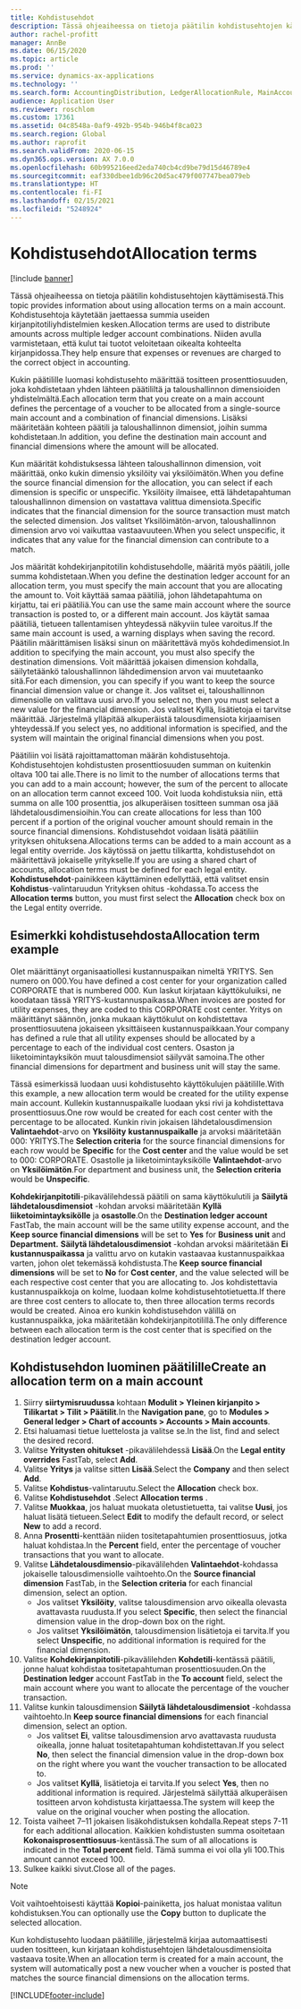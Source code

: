 ```yaml
---
title: Kohdistusehdot
description: Tässä ohjeaiheessa on tietoja päätilin kohdistusehtojen käyttämisestä.
author: rachel-profitt
manager: AnnBe
ms.date: 06/15/2020
ms.topic: article
ms.prod: ''
ms.service: dynamics-ax-applications
ms.technology: ''
ms.search.form: AccountingDistribution, LedgerAllocationRule, MainAccount, AllocationTerms
audience: Application User
ms.reviewer: roschlom
ms.custom: 17361
ms.assetid: 04c8548a-0af9-492b-954b-946b4f8ca023
ms.search.region: Global
ms.author: raprofit
ms.search.validFrom: 2020-06-15
ms.dyn365.ops.version: AX 7.0.0
ms.openlocfilehash: 60b995216eed2eda740cb4cd9be79d15d46789e4
ms.sourcegitcommit: eaf330dbee1db96c20d5ac479f007747bea079eb
ms.translationtype: HT
ms.contentlocale: fi-FI
ms.lasthandoff: 02/15/2021
ms.locfileid: "5248924"
---
```

# <a name="allocation-terms"></a><span data-ttu-id="7b2f2-103">Kohdistusehdot</span><span class="sxs-lookup"><span data-stu-id="7b2f2-103">Allocation terms</span></span>

[!include [banner](../includes/banner.md)]

<span data-ttu-id="7b2f2-104">Tässä ohjeaiheessa on tietoja päätilin kohdistusehtojen käyttämisestä.</span><span class="sxs-lookup"><span data-stu-id="7b2f2-104">This topic provides information about using allocation terms on a main account.</span></span> <span data-ttu-id="7b2f2-105">Kohdistusehtoja käytetään jaettaessa summia useiden kirjanpitotiliyhdistelmien kesken.</span><span class="sxs-lookup"><span data-stu-id="7b2f2-105">Allocation terms are used to distribute amounts across multiple ledger account combinations.</span></span> <span data-ttu-id="7b2f2-106">Niiden avulla varmistetaan, että kulut tai tuotot veloitetaan oikealta kohteelta kirjanpidossa.</span><span class="sxs-lookup"><span data-stu-id="7b2f2-106">They help ensure that expenses or revenues are charged to the correct object in accounting.</span></span>

<span data-ttu-id="7b2f2-107">Kukin päätilille luomasi kohdistusehto määrittää tositteen prosenttiosuuden, joka kohdistetaan yhden lähteen päätililtä ja taloushallinnon dimensioiden yhdistelmältä.</span><span class="sxs-lookup"><span data-stu-id="7b2f2-107">Each allocation term that you create on a main account defines the percentage of a voucher to be allocated from a single-source main account and a combination of financial dimensions.</span></span> <span data-ttu-id="7b2f2-108">Lisäksi määritetään kohteen päätili ja taloushallinnon dimensiot, joihin summa kohdistetaan.</span><span class="sxs-lookup"><span data-stu-id="7b2f2-108">In addition, you define the destination main account and financial dimensions where the amount will be allocated.</span></span> 

<span data-ttu-id="7b2f2-109">Kun määrität kohdistuksessa lähteen taloushallinnon dimension, voit määrittää, onko kukin dimensio yksilöity vai yksilöimätön.</span><span class="sxs-lookup"><span data-stu-id="7b2f2-109">When you define the source financial dimension for the allocation, you can select if each dimension is specific or unspecific.</span></span> <span data-ttu-id="7b2f2-110">Yksilöity ilmaisee, että lähdetapahtuman taloushallinnon dimension on vastattava valittua dimensiota.</span><span class="sxs-lookup"><span data-stu-id="7b2f2-110">Specific indicates that the financial dimension for the source transaction must match the selected dimension.</span></span> <span data-ttu-id="7b2f2-111">Jos valitset Yksilöimätön-arvon, taloushallinnon dimension arvo voi vaikuttaa vastaavuuteen.</span><span class="sxs-lookup"><span data-stu-id="7b2f2-111">When you select unspecific, it indicates that any value for the financial dimension can contribute to a match.</span></span>

<span data-ttu-id="7b2f2-112">Jos määrität kohdekirjanpitotilin kohdistusehdolle, määritä myös päätili, jolle summa kohdistetaan.</span><span class="sxs-lookup"><span data-stu-id="7b2f2-112">When you define the destination ledger account for an allocation term, you must specify the main account that you are allocating the amount to.</span></span> <span data-ttu-id="7b2f2-113">Voit käyttää samaa päätiliä, johon lähdetapahtuma on kirjattu, tai eri päätiliä.</span><span class="sxs-lookup"><span data-stu-id="7b2f2-113">You can use the same main account where the source transaction is posted to, or a different main account.</span></span> <span data-ttu-id="7b2f2-114">Jos käytät samaa päätiliä, tietueen tallentamisen yhteydessä näkyviin tulee varoitus.</span><span class="sxs-lookup"><span data-stu-id="7b2f2-114">If the same main account is used, a warning displays when saving the record.</span></span> <span data-ttu-id="7b2f2-115">Päätilin määrittämisen lisäksi sinun on määritettävä myös kohdedimensiot.</span><span class="sxs-lookup"><span data-stu-id="7b2f2-115">In addition to specifying the main account, you must also specify the destination dimensions.</span></span> <span data-ttu-id="7b2f2-116">Voit määrittää jokaisen dimension kohdalla, säilytetäänkö taloushallinnon lähdedimension arvon vai muutetaanko sitä.</span><span class="sxs-lookup"><span data-stu-id="7b2f2-116">For each dimension, you can specify if you want to keep the source financial dimension value or change it.</span></span> <span data-ttu-id="7b2f2-117">Jos valitset ei, taloushallinnon dimensiolle on valittava uusi arvo.</span><span class="sxs-lookup"><span data-stu-id="7b2f2-117">If you select no, then you must select a new value for the financial dimension.</span></span> <span data-ttu-id="7b2f2-118">Jos valitset Kyllä, lisätietoja ei tarvitse määrittää. Järjestelmä ylläpitää alkuperäistä talousdimensiota kirjaamisen yhteydessä.</span><span class="sxs-lookup"><span data-stu-id="7b2f2-118">If you select yes, no additional information is specified, and the system will maintain the original financial dimensions when you post.</span></span>

<span data-ttu-id="7b2f2-119">Päätiliin voi lisätä rajoittamattoman määrän kohdistusehtoja. Kohdistusehtojen kohdistusten prosenttiosuuden summan on kuitenkin oltava 100 tai alle.</span><span class="sxs-lookup"><span data-stu-id="7b2f2-119">There is no limit to the number of allocations terms that you can add to a main account; however, the sum of the percent to allocate on an allocation term cannot exceed 100.</span></span> <span data-ttu-id="7b2f2-120">Voit luoda kohdistuksia niin, että summa on alle 100 prosenttia, jos alkuperäisen tositteen summan osa jää lähdetalousdimensioihin.</span><span class="sxs-lookup"><span data-stu-id="7b2f2-120">You can create allocations for less than 100 percent if a portion of the original voucher amount should remain in the source financial dimensions.</span></span> <span data-ttu-id="7b2f2-121">Kohdistusehdot voidaan lisätä päätiliin yrityksen ohituksena.</span><span class="sxs-lookup"><span data-stu-id="7b2f2-121">Allocations terms can be added to a main account as a legal entity override.</span></span> <span data-ttu-id="7b2f2-122">Jos käytössä on jaettu tilikartta, kohdistusehdot on määritettävä jokaiselle yritykselle.</span><span class="sxs-lookup"><span data-stu-id="7b2f2-122">If you are using a shared chart of accounts, allocation terms must be defined for each legal entity.</span></span> <span data-ttu-id="7b2f2-123">**Kohdistusehdot**-painikkeen käyttäminen edellyttää, että valitset ensin **Kohdistus**-valintaruudun Yrityksen ohitus -kohdassa.</span><span class="sxs-lookup"><span data-stu-id="7b2f2-123">To access the **Allocation terms** button, you must first select the **Allocation** check box on the Legal entity override.</span></span>

## <a name="allocation-term-example"></a><span data-ttu-id="7b2f2-124">Esimerkki kohdistusehdosta</span><span class="sxs-lookup"><span data-stu-id="7b2f2-124">Allocation term example</span></span>
<span data-ttu-id="7b2f2-125">Olet määrittänyt organisaatiollesi kustannuspaikan nimeltä YRITYS. Sen numero on 000.</span><span class="sxs-lookup"><span data-stu-id="7b2f2-125">You have defined a cost center for your organization called CORPORATE that is numbered 000.</span></span> <span data-ttu-id="7b2f2-126">Kun laskut kirjataan käyttökuluiksi, ne koodataan tässä YRITYS-kustannuspaikassa.</span><span class="sxs-lookup"><span data-stu-id="7b2f2-126">When invoices are posted for utility expenses, they are coded to this CORPORATE cost center.</span></span> <span data-ttu-id="7b2f2-127">Yritys on määrittänyt säännön, jonka mukaan käyttökulut on kohdistettava prosenttiosuutena jokaiseen yksittäiseen kustannuspaikkaan.</span><span class="sxs-lookup"><span data-stu-id="7b2f2-127">Your company has defined a rule that all utility expenses should be allocated by a percentage to each of the individual cost centers.</span></span> <span data-ttu-id="7b2f2-128">Osaston ja liiketoimintayksikön muut talousdimensiot säilyvät samoina.</span><span class="sxs-lookup"><span data-stu-id="7b2f2-128">The other financial dimensions for department and business unit will stay the same.</span></span>

<span data-ttu-id="7b2f2-129">Tässä esimerkissä luodaan uusi kohdistusehto käyttökulujen päätilille.</span><span class="sxs-lookup"><span data-stu-id="7b2f2-129">With this example, a new allocation term would be created for the utility expense main account.</span></span> <span data-ttu-id="7b2f2-130">Kullekin kustannuspaikalle luodaan yksi rivi ja kohdistettava prosenttiosuus.</span><span class="sxs-lookup"><span data-stu-id="7b2f2-130">One row would be created for each cost center with the percentage to be allocated.</span></span> <span data-ttu-id="7b2f2-131">Kunkin rivin jokaisen lähdetalousdimension **Valintaehdot**-arvo on **Yksilöity** **kustannuspaikalle** ja arvoksi määritetään 000: YRITYS.</span><span class="sxs-lookup"><span data-stu-id="7b2f2-131">The **Selection criteria** for the source financial dimensions for each row would be **Specific** for the **Cost center** and the value would be set to 000: CORPORATE.</span></span> <span data-ttu-id="7b2f2-132">Osastolle ja liiketoimintayksikölle **Valintaehdot**-arvo on **Yksilöimätön**.</span><span class="sxs-lookup"><span data-stu-id="7b2f2-132">For department and business unit, the **Selection criteria** would be **Unspecific**.</span></span>

<span data-ttu-id="7b2f2-133">**Kohdekirjanpitotili**-pikavälilehdessä päätili on sama käyttökulutili ja **Säilytä lähdetalousdimensiot** -kohdan arvoksi määritetään **Kyllä** **liiketoimintayksikölle** ja **osastolle**.</span><span class="sxs-lookup"><span data-stu-id="7b2f2-133">On the **Destination ledger account** FastTab, the main account will be the same utility expense account, and the **Keep source financial dimensions** will be set to **Yes** for **Business unit** and **Department.**</span></span> <span data-ttu-id="7b2f2-134">**Säilytä lähdetalousdimensiot** -kohdan arvoksi määritetään **Ei** **kustannuspaikassa** ja valittu arvo on kutakin vastaavaa kustannuspaikkaa varten, johon olet tekemässä kohdistusta.</span><span class="sxs-lookup"><span data-stu-id="7b2f2-134">The **Keep source financial dimensions** will be set to **No** for **Cost center**, and the value selected will be each respective cost center that you are allocating to.</span></span> <span data-ttu-id="7b2f2-135">Jos kohdistettavia kustannuspaikkoja on kolme, luodaan kolme kohdistusehtotietuetta.</span><span class="sxs-lookup"><span data-stu-id="7b2f2-135">If there are three cost centers to allocate to, then three allocation terms records would be created.</span></span> <span data-ttu-id="7b2f2-136">Ainoa ero kunkin kohdistusehdon välillä on kustannuspaikka, joka määritetään kohdekirjanpitotilillä.</span><span class="sxs-lookup"><span data-stu-id="7b2f2-136">The only difference between each allocation term is the cost center that is specified on the destination ledger account.</span></span>

## <a name="create-an-allocation-term-on-a-main-account"></a><span data-ttu-id="7b2f2-137">Kohdistusehdon luominen päätilille</span><span class="sxs-lookup"><span data-stu-id="7b2f2-137">Create an allocation term on a main account</span></span>

1. <span data-ttu-id="7b2f2-138">Siirry **siirtymisruudussa** kohtaan **Modulit > Yleinen kirjanpito > Tilikartat > Tilit > Päätilit**.</span><span class="sxs-lookup"><span data-stu-id="7b2f2-138">In the **Navigation pane**, go to **Modules > General ledger > Chart of accounts > Accounts > Main accounts**.</span></span>
2. <span data-ttu-id="7b2f2-139">Etsi haluamasi tietue luettelosta ja valitse se.</span><span class="sxs-lookup"><span data-stu-id="7b2f2-139">In the list, find and select the desired record.</span></span>
3. <span data-ttu-id="7b2f2-140">Valitse **Yritysten ohitukset** -pikavälilehdessä **Lisää**.</span><span class="sxs-lookup"><span data-stu-id="7b2f2-140">On the **Legal entity overrides** FastTab, select **Add**.</span></span>
4. <span data-ttu-id="7b2f2-141">Valitse **Yritys** ja valitse sitten **Lisää**.</span><span class="sxs-lookup"><span data-stu-id="7b2f2-141">Select the **Company** and then select **Add**.</span></span>
5. <span data-ttu-id="7b2f2-142">Valitse **Kohdistus**-valintaruutu.</span><span class="sxs-lookup"><span data-stu-id="7b2f2-142">Select the **Allocation** check box.</span></span>
6. <span data-ttu-id="7b2f2-143">Valitse **Kohdistusehdot** .</span><span class="sxs-lookup"><span data-stu-id="7b2f2-143">Select **Allocation terms** .</span></span>
7. <span data-ttu-id="7b2f2-144">Valitse **Muokkaa**, jos haluat muokata oletustietuetta, tai valitse **Uusi**, jos haluat lisätä tietueen.</span><span class="sxs-lookup"><span data-stu-id="7b2f2-144">Select **Edit** to modify the default record, or select **New** to add a record.</span></span>
8. <span data-ttu-id="7b2f2-145">Anna **Prosentti**-kenttään niiden tositetapahtumien prosenttiosuus, jotka haluat kohdistaa.</span><span class="sxs-lookup"><span data-stu-id="7b2f2-145">In the **Percent** field, enter the percentage of voucher transactions that you want to allocate.</span></span>
9. <span data-ttu-id="7b2f2-146">Valitse **Lähdetalousdimensio**-pikavälilehden **Valintaehdot**-kohdassa jokaiselle talousdimensiolle vaihtoehto.</span><span class="sxs-lookup"><span data-stu-id="7b2f2-146">On the **Source financial dimension** FastTab, in the **Selection criteria** for each financial dimension, select an option.</span></span>
    - <span data-ttu-id="7b2f2-147">Jos valitset **Yksilöity**, valitse talousdimension arvo oikealla olevasta avattavasta ruudusta.</span><span class="sxs-lookup"><span data-stu-id="7b2f2-147">If you select **Specific**, then select the financial dimension value in the drop-down box on the right.</span></span>
    - <span data-ttu-id="7b2f2-148">Jos valitset **Yksilöimätön**, talousdimension lisätietoja ei tarvita.</span><span class="sxs-lookup"><span data-stu-id="7b2f2-148">If you select **Unspecific**, no additional information is required for the financial dimension.</span></span>
10. <span data-ttu-id="7b2f2-149">Valitse **Kohdekirjanpitotili**-pikavälilehden **Kohdetili**-kentässä päätili, jonne haluat kohdistaa tositetapahtuman prosenttiosuuden.</span><span class="sxs-lookup"><span data-stu-id="7b2f2-149">On the **Destination ledger** account FastTab in the **To account** field, select the main account where you want to allocate the percentage of the voucher transaction.</span></span>
11. <span data-ttu-id="7b2f2-150">Valitse kunkin talousdimension **Säilytä lähdetalousdimensiot** -kohdassa vaihtoehto.</span><span class="sxs-lookup"><span data-stu-id="7b2f2-150">In **Keep source financial dimensions** for each financial dimension, select an option.</span></span>
    - <span data-ttu-id="7b2f2-151">Jos valitset **Ei**, valitse talousdimension arvo avattavasta ruudusta oikealla, jonne haluat tositetapahtuman kohdistettavan.</span><span class="sxs-lookup"><span data-stu-id="7b2f2-151">If you select **No**, then select the financial dimension value in the drop-down box on the right where you want the voucher transaction to be allocated to.</span></span>
    - <span data-ttu-id="7b2f2-152">Jos valitset **Kyllä**, lisätietoja ei tarvita.</span><span class="sxs-lookup"><span data-stu-id="7b2f2-152">If you select **Yes**, then no additional information is required.</span></span> <span data-ttu-id="7b2f2-153">Järjestelmä säilyttää alkuperäisen tositteen arvon kohdistusta kirjattaessa.</span><span class="sxs-lookup"><span data-stu-id="7b2f2-153">The system will keep the value on the original voucher when posting the allocation.</span></span>
12. <span data-ttu-id="7b2f2-154">Toista vaiheet 7–11 jokaisen lisäkohdistuksen kohdalla.</span><span class="sxs-lookup"><span data-stu-id="7b2f2-154">Repeat steps 7-11 for each additional allocation.</span></span> <span data-ttu-id="7b2f2-155">Kaikkien kohdistusten summa osoitetaan **Kokonaisprosenttiosuus**-kentässä.</span><span class="sxs-lookup"><span data-stu-id="7b2f2-155">The sum of all allocations is indicated in the **Total percent** field.</span></span> <span data-ttu-id="7b2f2-156">Tämä summa ei voi olla yli 100.</span><span class="sxs-lookup"><span data-stu-id="7b2f2-156">This amount cannot exceed 100.</span></span>
13. <span data-ttu-id="7b2f2-157">Sulkee kaikki sivut.</span><span class="sxs-lookup"><span data-stu-id="7b2f2-157">Close all of the pages.</span></span>

>[!NOTE] 
> <span data-ttu-id="7b2f2-158">Voit vaihtoehtoisesti käyttää **Kopioi**-painiketta, jos haluat monistaa valitun kohdistuksen.</span><span class="sxs-lookup"><span data-stu-id="7b2f2-158">You can optionally use the **Copy** button to duplicate the selected allocation.</span></span>

<span data-ttu-id="7b2f2-159">Kun kohdistusehto luodaan päätilille, järjestelmä kirjaa automaattisesti uuden tositteen, kun kirjataan kohdistusehtojen lähdetalousdimensioita vastaava tosite.</span><span class="sxs-lookup"><span data-stu-id="7b2f2-159">When an allocation term is created for a main account, the system will automatically post a new voucher when a voucher is posted that matches the source financial dimensions on the allocation terms.</span></span>


[!INCLUDE[footer-include](../../includes/footer-banner.md)]